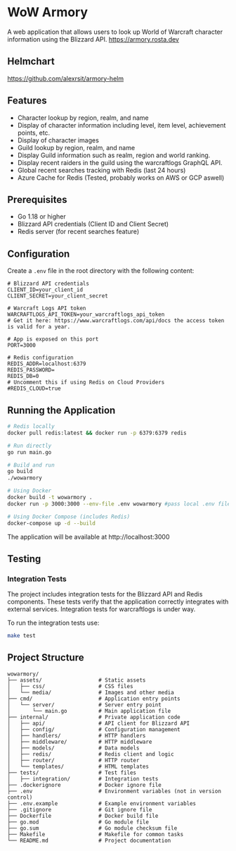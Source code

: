 # WoW Armory

A web application that allows users to look up World of Warcraft character information using the Blizzard API.
https://armory.rosta.dev

## Helmchart

https://github.com/alexrsit/armory-helm

## Features

- Character lookup by region, realm, and name
- Display of character information including level, item level, achievement points, etc.
- Display of character images
- Guild lookup by region, realm, and name
- Display Guild information such as realm, region and world ranking.
- Display recent raiders in the guild using the warcraftlogs GraphQL API.
- Global recent searches tracking with Redis (last 24 hours)
- Azure Cache for Redis (Tested, probably works on AWS or GCP aswell)

## Prerequisites

- Go 1.18 or higher
- Blizzard API credentials (Client ID and Client Secret)
- Redis server (for recent searches feature)

## Configuration

Create a `.env` file in the root directory with the following content:

```
# Blizzard API credentials
CLIENT_ID=your_client_id
CLIENT_SECRET=your_client_secret

# Warcraft Logs API token
WARCRAFTLOGS_API_TOKEN=your_warcraftlogs_api_token
# Get it here: https://www.warcraftlogs.com/api/docs the access token is valid for a year.

# App is exposed on this port
PORT=3000

# Redis configuration
REDIS_ADDR=localhost:6379
REDIS_PASSWORD=
REDIS_DB=0
# Uncomment this if using Redis on Cloud Providers
#REDIS_CLOUD=true
```

## Running the Application

```bash
# Redis locally
docker pull redis:latest && docker run -p 6379:6379 redis

# Run directly
go run main.go

# Build and run
go build
./wowarmory

# Using Docker
docker build -t wowarmory .
docker run -p 3000:3000 --env-file .env wowarmory #pass local .env file

# Using Docker Compose (includes Redis)
docker-compose up -d --build
```

The application will be available at http://localhost:3000

## Testing

### Integration Tests

The project includes integration tests for the Blizzard API and Redis components. These tests verify that the application correctly integrates with external services.
Integration tests for warcraftlogs is under way.

To run the integration tests use:

```bash
make test
```

## Project Structure

```
wowarmory/
├── assets/                  # Static assets
│   ├── css/                 # CSS files
│   └── media/               # Images and other media
├── cmd/                     # Application entry points
│   └── server/              # Server entry point
│       └── main.go          # Main application file
├── internal/                # Private application code
│   ├── api/                 # API client for Blizzard API
│   ├── config/              # Configuration management
│   ├── handlers/            # HTTP handlers
│   ├── middleware/          # HTTP middleware
│   ├── models/              # Data models
│   ├── redis/               # Redis client and logic
│   ├── router/              # HTTP router
│   └── templates/           # HTML templates
├── tests/                   # Test files
│   ├── integration/         # Integration tests
├── .dockerignore            # Docker ignore file
├── .env                     # Environment variables (not in version control)
├── .env.example             # Example environment variables
├── .gitignore               # Git ignore file
├── Dockerfile               # Docker build file
├── go.mod                   # Go module file
├── go.sum                   # Go module checksum file
├── Makefile                 # Makefile for common tasks
└── README.md                # Project documentation
```
